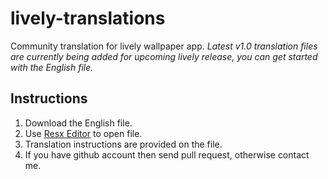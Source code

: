 # lively-translations
Community translation for lively wallpaper app.
*Latest v1.0 translation files are currently being added for upcoming lively release, you can get started with the English file.*
## Instructions 
 1. Download the English file.
 2. Use [Resx Editor](https://sourceforge.net/projects/resx/) to open file.
 3. Translation instructions are provided on the file.
 4. If you have github account then send pull request, otherwise contact me.
